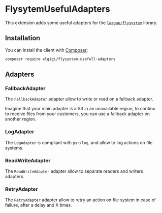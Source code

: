 # FlysytemUsefulAdapters

This extension adds some useful adapters for the [`league/flysystem`](https://github.com/thephpleague/flysystem) library.

## Installation

You can install the client with [Composer](https://getcomposer.org/):

```bash
composer require elgigi/flysystem-usefull-adapters
```

## Adapters

### FallbackAdapter

The `FallbackAdapter` adapter allow to write or read on a fallback adapter.

Imagine that your main adapter is a S3 in an unavailable region, to continu to receive files from your customers, you
can use a fallback adapter on another region.

### LogAdapter

The `LogAdapter` is compliant with `psr/log`, and allow to log actions on file systems.

### ReadWriteAdapter

The `ReadWriteAdapter` adapter allow to separate readers and writers adapters.

### RetryAdapter

The `RetryAdapter` adapter allow to retry an action on file system in case of failure, after a delay and X times.
